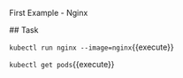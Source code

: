 First Example - Nginx

## Task

`kubectl run nginx --image=nginx`{{execute}}

`kubectl get pods`{{execute}}

